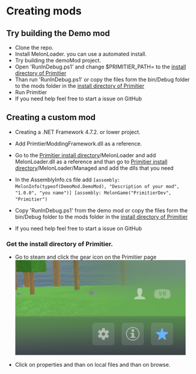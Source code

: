 # Creating mods

## Try building the Demo mod
* Clone the repo.
* Install MelonLoader. you can use a automated install.
* Try building the demoMod project.
* Open 'RunInDebug.ps1' and change $PRIMITIER_PATH= to the [install directory of Primitier](#get-the-install-directory-of-primitier.)
* Than run 'RunInDebug.ps1' or copy the files form the bin/Debug folder to the mods folder in the [install directory of Primitier](#get-the-install-directory-of-primitier.)
* Run Primitier
* If you need help feel free to start a issue on GitHub


## Creating a custom mod
* Creating a .NET Framework 4.7.2. or lower project.
* Add PrimtierModdingFramework.dll as a reference.

* Go to the [Primitier install directory](#get-the-install-directory-of-primitier.)/MelonLoader and add MelonLoader.dll as a reference and than go to [Primitier install directory](#get-the-install-directory-of-primitier.)/MelonLoader/Managed and add the dlls that you need

* In the AssemblyInfo.cs file add ```
[assembly: MelonInfo(typeof(DemoMod.DemoMod), "Description of your mod", "1.0.0", "you name")]
[assembly: MelonGame("PrimitierDev", "Primitier")  ```

* Copy 'RunInDebug.ps1' from the demo mod or copy the files form the bin/Debug folder to the mods folder in the [install directory of Primitier](#get-the-install-directory-of-primitier.)

* If you need help feel free to start a issue on GitHub

### Get the install directory of Primitier.
* Go to steam and click the gear icon on the Primitier page
![Gear](GearIcon.png)

* Click on properties and than on local files and than on browse.
